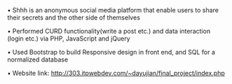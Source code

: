 •  Shhh is an anonymous social media platform that enable users to share their secrets and the other side of themselves

•  Performed CURD functionality(write a post etc.) and data interaction (login etc.) via PHP, JavaScript and jQuery

•  Used Bootstrap to build Responsive design in front end, and SQL for a normalized database

•  Website link: http://303.itpwebdev.com/~dayujian/final_project/index.php
